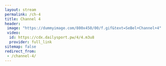 ```yaml
---
layout: stream
permalink: /ch-4
title: Channel 4
header:
 image: "https://dummyimage.com/800x450/00/f.gif&text=SeBel+Channel+4"
 video:
  id: https://cdx.dailysport.pw/4/4.m3u8
  provider: full_link
sitemap: false
redirect_from:
 - /channel-4/
---
```

<style>h1#page-title{display:none;height:0;visibility:hidden;!important</style>

